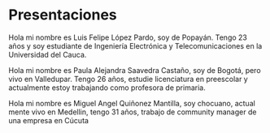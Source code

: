 # Presentaciones

Hola mi nombre es Luis Felipe López Pardo, soy de Popayán. Tengo 23 años y soy estudiante de Ingeniería Electrónica y Telecomunicaciones en la Universidad del Cauca.

Hola mi nombre es Paula Alejandra Saavedra Castaño, soy de Bogotá, pero vivo en Valledupar. Tengo 26 años, estudie licenciatura en preescolar y actualmente estoy trabajando como profesora de primaria.

Hola mi nombre es Miguel Angel Quiñonez Mantilla, soy chocuano, actual mente vivo en Medellin, tengo 31 años, trabajo de community manager de una empresa en Cúcuta 
